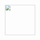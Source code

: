 
<!--
**alxwndr/alxwndr** is a ✨ _special_ ✨ repository because its `README.md` (this file) appears on your GitHub profile.


<h1 align="center">Hi 👋, I'm Alex </h1>
<h3 align="center">A passionate JavaScript Developer (Node.js, Angular 10, React)  </h3>

-->

<img src="https://media.giphy.com/media/26AHs3p7U7H5MU2gU/giphy.gif" width="100" height="100">

<!--
<p align="center">
 <img src="https://img.icons8.com/nolan/64/js.png" alt="git" width="20" height="20"/> 
  <img src="https://img.icons8.com/nolan/64/angularjs.png" alt="git" width="20" height="20"/> 
  <img src="https://img.icons8.com/color/48/000000/react-native.png" alt="react" width="20" height="20"/> 
  <img src="https://img.icons8.com/color/48/000000/intellij-idea.png" alt="II" width="20" height="20"/> 
  <img src="https://img.icons8.com/color/48/000000/nodejs.png" alt="nodejs" width="20" height="20"/> 
  <img src="https://github.com/simple-icons/simple-icons/blob/develop/icons/amazonaws.svg" alt="aws"  width="20" height="20" /> 
  </p>
-->
